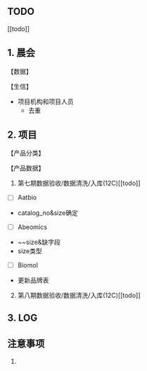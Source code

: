 ## TODO
[[todo]]


## 1. 晨会
【数据】

【生信】
- 项目机构和项目人员
	- 去重


## 2. 项目
【产品分类】


【产品数据】
1. 第七期数据验收/数据清洗/入库(12C)[[todo]]


- [ ] Aatbio
- catalog_no&size确定

- [ ] Abeomics
- ~~size&缺字段
- size类型

- [ ] Biomol
- 更新品牌表
2. 第八期数据验收/数据清洗/入库(12C)[[todo]]





## 3. LOG


## 注意事项
1. 








